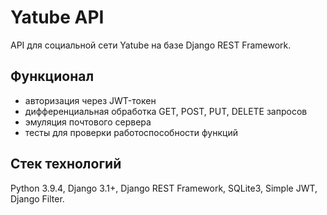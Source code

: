 # Yatube API
API для социальной сети Yatube на базе Django REST Framework.

## Функционал
- авторизация через JWT-токен
- дифференциальная обработка GET, POST, PUT, DELETE запросов
- эмуляция почтового сервера
- тесты для проверки работоспособности функций

## Стек технологий
Python 3.9.4, Django 3.1+, Django REST Framework, SQLite3, Simple JWT, Django Filter.
